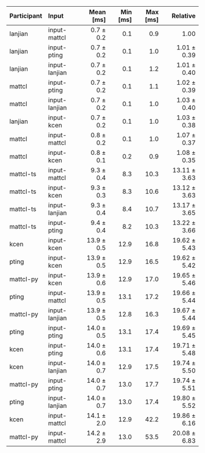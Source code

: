| Participant | Input | Mean [ms] | Min [ms] | Max [ms] | Relative |
|:---|:---|---:|---:|---:|---:|
| lanjian | input-mattcl | 0.7 ± 0.2 | 0.1 | 0.9 | 1.00 |
| lanjian | input-pting | 0.7 ± 0.2 | 0.1 | 1.0 | 1.01 ± 0.39 |
| lanjian | input-lanjian | 0.7 ± 0.2 | 0.1 | 1.2 | 1.01 ± 0.40 |
| mattcl | input-pting | 0.7 ± 0.2 | 0.1 | 1.1 | 1.02 ± 0.39 |
| mattcl | input-lanjian | 0.7 ± 0.2 | 0.1 | 1.0 | 1.03 ± 0.40 |
| lanjian | input-kcen | 0.7 ± 0.2 | 0.1 | 1.0 | 1.03 ± 0.38 |
| mattcl | input-mattcl | 0.8 ± 0.2 | 0.1 | 1.0 | 1.07 ± 0.37 |
| mattcl | input-kcen | 0.8 ± 0.1 | 0.2 | 0.9 | 1.08 ± 0.35 |
| mattcl-ts | input-mattcl | 9.3 ± 0.4 | 8.3 | 10.3 | 13.11 ± 3.63 |
| mattcl-ts | input-kcen | 9.3 ± 0.3 | 8.3 | 10.6 | 13.12 ± 3.63 |
| mattcl-ts | input-lanjian | 9.3 ± 0.4 | 8.4 | 10.7 | 13.17 ± 3.65 |
| mattcl-ts | input-pting | 9.4 ± 0.4 | 8.2 | 10.3 | 13.22 ± 3.66 |
| kcen | input-kcen | 13.9 ± 0.5 | 12.9 | 16.8 | 19.62 ± 5.43 |
| pting | input-kcen | 13.9 ± 0.5 | 12.9 | 16.5 | 19.62 ± 5.42 |
| mattcl-py | input-kcen | 13.9 ± 0.6 | 12.9 | 17.0 | 19.65 ± 5.46 |
| pting | input-mattcl | 13.9 ± 0.5 | 13.1 | 17.2 | 19.66 ± 5.44 |
| mattcl-py | input-lanjian | 13.9 ± 0.5 | 12.8 | 16.3 | 19.67 ± 5.44 |
| pting | input-pting | 14.0 ± 0.5 | 13.1 | 17.4 | 19.69 ± 5.45 |
| kcen | input-pting | 14.0 ± 0.6 | 13.1 | 17.4 | 19.71 ± 5.48 |
| kcen | input-lanjian | 14.0 ± 0.7 | 12.9 | 17.5 | 19.74 ± 5.50 |
| mattcl-py | input-pting | 14.0 ± 0.7 | 13.0 | 17.7 | 19.74 ± 5.51 |
| pting | input-lanjian | 14.0 ± 0.7 | 13.0 | 17.4 | 19.80 ± 5.52 |
| kcen | input-mattcl | 14.1 ± 2.0 | 12.9 | 42.2 | 19.86 ± 6.16 |
| mattcl-py | input-mattcl | 14.2 ± 2.9 | 13.0 | 53.5 | 20.08 ± 6.83 |
